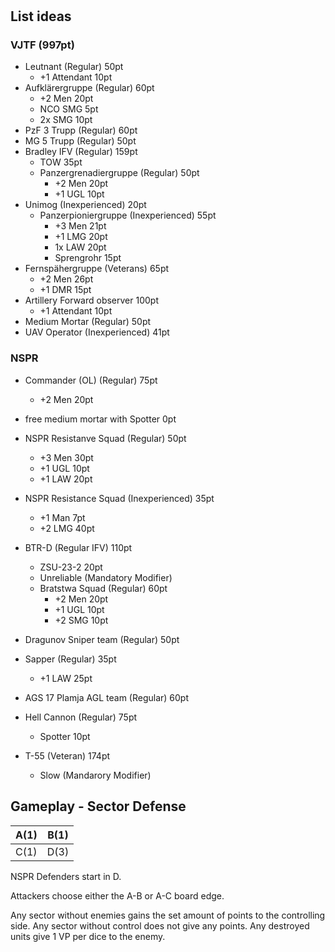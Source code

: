 #

## List ideas

### VJTF (997pt)

- Leutnant (Regular) 50pt
  - +1 Attendant 10pt
- Aufklärergruppe (Regular) 60pt
   - +2 Men 20pt
   - NCO SMG 5pt
   - 2x SMG 10pt
- PzF 3 Trupp (Regular) 60pt
- MG 5 Trupp (Regular) 50pt
- Bradley IFV (Regular) 159pt
   - TOW 35pt
   - Panzergrenadiergruppe (Regular) 50pt
      - +2 Men 20pt
      - +1 UGL 10pt
- Unimog (Inexperienced) 20pt
    - Panzerpioniergruppe (Inexperienced) 55pt
      - +3 Men 21pt
      - +1 LMG 20pt
      - 1x LAW 20pt
      - Sprengrohr 15pt
- Fernspähergruppe (Veterans) 65pt
    - +2 Men 26pt
    - +1 DMR 15pt
- Artillery Forward observer 100pt
    - +1 Attendant 10pt
- Medium Mortar (Regular) 50pt
- UAV Operator (Inexperienced) 41pt

### NSPR

- Commander (OL) (Regular) 75pt
   - +2 Men 20pt
- free medium mortar with Spotter 0pt
- NSPR Resistanve Squad (Regular) 50pt
    - +3 Men 30pt
    - +1 UGL 10pt
    - +1 LAW 20pt
- NSPR Resistance Squad (Inexperienced) 35pt
    - +1 Man 7pt
    - +2 LMG 40pt

- BTR-D (Regular IFV) 110pt
   - ZSU-23-2 20pt
   - Unreliable (Mandatory Modifier)
   - Bratstwa Squad (Regular) 60pt
      - +2 Men 20pt
      - +1 UGL 10pt
      - +2 SMG 10pt
- Dragunov Sniper team (Regular) 50pt
- Sapper (Regular) 35pt
    - +1 LAW 25pt
- AGS 17 Plamja AGL team (Regular) 60pt
- Hell Cannon (Regular) 75pt
    - Spotter 10pt
- T-55 (Veteran) 174pt
   - Slow (Mandarory Modifier)
   

## Gameplay - Sector Defense

|A(1)|B(1)|
|---|---|
|C(1)|D(3)|

NSPR Defenders start in D.

Attackers choose either the A-B or A-C board edge.

Any sector without enemies gains the set amount of points to the controlling side. Any sector without control does not give any points. Any destroyed units give 1 VP per dice to the enemy.